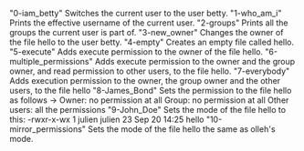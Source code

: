 "0-iam_betty"             Switches the current user to the user betty.
"1-who_am_i"              Prints the effective username of the current user.
"2-groups"                Prints all the groups the current user is part of.
"3-new_owner"             Changes the owner of the file hello to the user betty.
"4-empty"                 Creates an empty file called hello.
"5-execute"               Adds execute permission to the owner of the file hello.
"6-multiple_permissions"  Adds execute permission to the owner and the group owner, and read permission to other users, to the file hello.
"7-everybody"             Adds execution permission to the owner, the group owner and the other users, to the file hello
"8-James_Bond"            Sets the permission to the file hello as follows -> Owner: no permission at all Group: no permission at all Other users: all the permissions
"9-John_Doe"              Sets the mode of the file hello to this: -rwxr-x-wx 1 julien julien 23 Sep 20 14:25 hello
"10-mirror_permissions"   Sets the mode of the file hello the same as olleh's mode.
